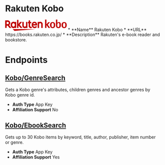 # Rakuten Kobo

<img alt="Rakuten Kobo" src="./RakutenKobo/logo.svg" width="200px">
* **Name** Rakuten Kobo
* **URL** https://books.rakuten.co.jp/
* **Description** Rakuten's e-book reader and bookstore.

# Endpoints

## [Kobo/GenreSearch](KoboGenreSearch)
Gets a Kobo genre's attributes, children genres and ancestor genres by Kobo genre id.
* **Auth Type** App Key
* **Affiliation Support** No

## [Kobo/EbookSearch](KoboEbookSearch)
Gets up to 30 Kobo items by keyword, title, author, publisher, item number or genre.
* **Auth Type** App Key
* **Affiliation Support** Yes
